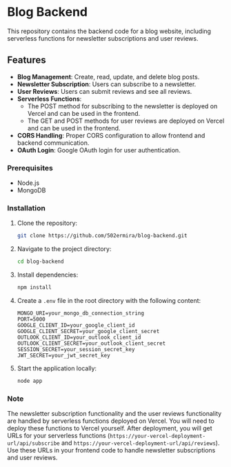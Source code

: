 # Blog Backend

This repository contains the backend code for a blog website, including serverless functions for newsletter subscriptions and user reviews.

## Features
- **Blog Management**: Create, read, update, and delete blog posts.
- **Newsletter Subscription**: Users can subscribe to a newsletter.
- **User Reviews**: Users can submit reviews and see all reviews.
- **Serverless Functions**:
  - The POST method for subscribing to the newsletter is deployed on Vercel and can be used in the frontend.
  - The GET and POST methods for user reviews are deployed on Vercel and can be used in the frontend.
- **CORS Handling**: Proper CORS configuration to allow frontend and backend communication.
- **OAuth Login**: Google OAuth login for user authentication.

### Prerequisites
- Node.js
- MongoDB

### Installation

1. Clone the repository:
    ```sh
    git clone https://github.com/502ermira/blog-backend.git
    ```
2. Navigate to the project directory:
    ```sh
    cd blog-backend
    ```
3. Install dependencies:
    ```sh
    npm install
    ```
4. Create a `.env` file in the root directory with the following content:
    ```
    MONGO_URI=your_mongo_db_connection_string
    PORT=5000
    GOOGLE_CLIENT_ID=your_google_client_id
    GOOGLE_CLIENT_SECRET=your_google_client_secret
    OUTLOOK_CLIENT_ID=your_outlook_client_id
    OUTLOOK_CLIENT_SECRET=your_outlook_client_secret
    SESSION_SECRET=your_session_secret_key
    JWT_SECRET=your_jwt_secret_key
    ```
5. Start the application locally:
    ```sh
    node app
    ```

### Note
The newsletter subscription functionality and the user reviews functionality are handled by serverless functions deployed on Vercel. You will need to deploy these functions to Vercel yourself. After deployment, you will get URLs for your serverless functions (`https://your-vercel-deployment-url/api/subscribe` and `https://your-vercel-deployment-url/api/reviews`). Use these URLs in your frontend code to handle newsletter subscriptions and user reviews.
